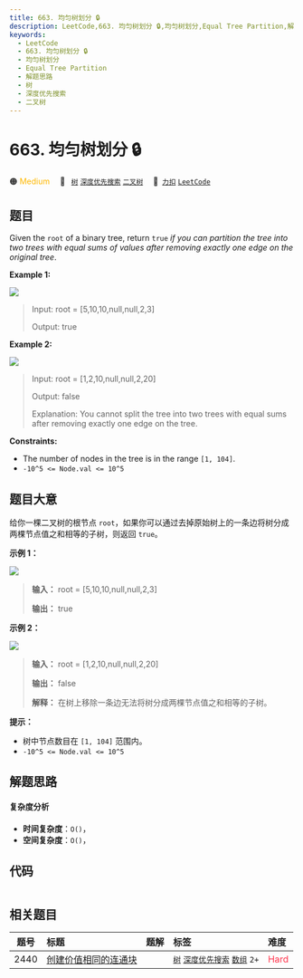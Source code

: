 ```yaml
---
title: 663. 均匀树划分 🔒
description: LeetCode,663. 均匀树划分 🔒,均匀树划分,Equal Tree Partition,解题思路,树,深度优先搜索,二叉树
keywords:
  - LeetCode
  - 663. 均匀树划分 🔒
  - 均匀树划分
  - Equal Tree Partition
  - 解题思路
  - 树
  - 深度优先搜索
  - 二叉树
---
```


# 663. 均匀树划分 🔒

🟠 <font color=#ffb800>Medium</font>&emsp; 🔖&ensp; [`树`](/tag/tree.md) [`深度优先搜索`](/tag/depth-first-search.md) [`二叉树`](/tag/binary-tree.md)&emsp; 🔗&ensp;[`力扣`](https://leetcode.cn/problems/equal-tree-partition) [`LeetCode`](https://leetcode.com/problems/equal-tree-partition)

## 题目

Given the `root` of a binary tree, return `true` _if you can partition the
tree into two trees with equal sums of values after removing exactly one edge
on the original tree_.



**Example 1:**

![](https://fastly.jsdelivr.net/gh/doocs/leetcode@main/solution/0600-0699/0663.Equal%20Tree%20Partition/images/split1-tree.jpg)

> Input: root = [5,10,10,null,null,2,3]
> 
> Output: true

**Example 2:**

![](https://fastly.jsdelivr.net/gh/doocs/leetcode@main/solution/0600-0699/0663.Equal%20Tree%20Partition/images/split2-tree.jpg)

> Input: root = [1,2,10,null,null,2,20]
> 
> Output: false
> 
> Explanation: You cannot split the tree into two trees with equal sums after removing exactly one edge on the tree.

**Constraints:**

  * The number of nodes in the tree is in the range `[1, 104]`.
  * `-10^5 <= Node.val <= 10^5`


## 题目大意

给你一棵二叉树的根节点 `root`，如果你可以通过去掉原始树上的一条边将树分成两棵节点值之和相等的子树，则返回 `true`。



**示例 1：**

![](https://fastly.jsdelivr.net/gh/doocs/leetcode@main/solution/0600-0699/0663.Equal%20Tree%20Partition/images/split1-tree.jpg)

> 
> 
> 
> 
> 
> **输入：** root = [5,10,10,null,null,2,3]
> 
> **输出：** true
> 
> 

**示例 2：**

![](https://fastly.jsdelivr.net/gh/doocs/leetcode@main/solution/0600-0699/0663.Equal%20Tree%20Partition/images/split2-tree.jpg)

> 
> 
> 
> 
> 
> **输入：** root = [1,2,10,null,null,2,20]
> 
> **输出：** false
> 
> **解释：** 在树上移除一条边无法将树分成两棵节点值之和相等的子树。
> 
> 



**提示：**

  * 树中节点数目在 `[1, 104]` 范围内。
  * `-10^5 <= Node.val <= 10^5`


## 解题思路

#### 复杂度分析

- **时间复杂度**：`O()`，
- **空间复杂度**：`O()`，

## 代码

```javascript

```

## 相关题目

<!-- prettier-ignore -->
| 题号 | 标题 | 题解 | 标签 | 难度 |
| :------: | :------ | :------: | :------ | :------ |
| 2440 | [创建价值相同的连通块](https://leetcode.com/problems/create-components-with-same-value) |  |  [`树`](/tag/tree.md) [`深度优先搜索`](/tag/depth-first-search.md) [`数组`](/tag/array.md) `2+` | <font color=#ff334b>Hard</font> |